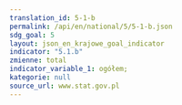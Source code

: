 ```yaml
---
translation_id: 5-1-b
permalink: /api/en/national/5/5-1-b.json
sdg_goal: 5
layout: json_en_krajowe_goal_indicator
indicator: "5.1.b"
zmienne: total
indicator_variable_1: ogółem;
kategorie: null
source_url: www.stat.gov.pl
---
```

